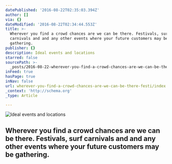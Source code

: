 ```yaml
---
datePublished: '2016-08-22T02:35:03.394Z'
author: []
via: {}
dateModified: '2016-08-22T02:34:44.553Z'
title: >-
  Wherever you find a crowd chances are we can be there. Festivals, surf
  carnivals and and any other events where your future customers may be
  gathering.
publisher: {}
description: Ideal events and locations
starred: false
sourcePath: >-
  _posts/2016-08-22-wherever-you-find-a-crowd-chances-are-we-can-be-there-festi.md
inFeed: true
hasPage: true
inNav: false
url: wherever-you-find-a-crowd-chances-are-we-can-be-there-festi/index.html
_context: 'http://schema.org'
_type: Article

---
```

![Ideal events and locations](https://the-grid-user-content.s3-us-west-2.amazonaws.com/6af9d547-22be-498e-83f4-5a57cec76ef8.jpg)

## Wherever you find a crowd chances are we can be there. Festivals, surf carnivals and and any other events where your future customers may be gathering.